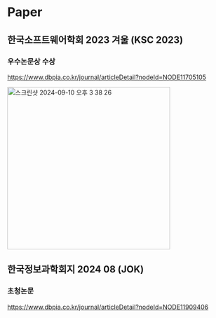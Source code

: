 # Paper
## 한국소프트웨어학회 2023 겨울 (KSC 2023)
### 우수논문상 수상
https://www.dbpia.co.kr/journal/articleDetail?nodeId=NODE11705105

<img width="371" alt="스크린샷 2024-09-10 오후 3 38 26" src="https://github.com/user-attachments/assets/a13d256e-c30a-4790-84be-7b593d7394e7">

## 한국정보과학회지 2024 08 (JOK)
### 초청논문
https://www.dbpia.co.kr/journal/articleDetail?nodeId=NODE11909406
